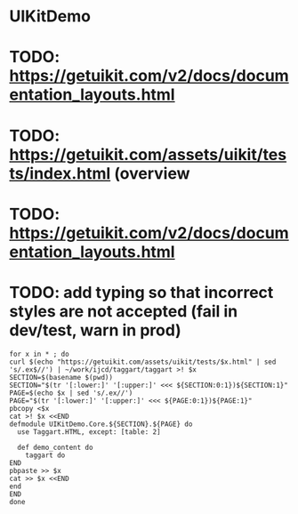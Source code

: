 # UIKitDemo

# TODO: https://getuikit.com/v2/docs/documentation_layouts.html
# TODO: https://getuikit.com/assets/uikit/tests/index.html (overview
# TODO: https://getuikit.com/v2/docs/documentation_layouts.html
# TODO: add typing so that incorrect styles are not accepted (fail in dev/test, warn in prod)

```
for x in * ; do
curl $(echo "https://getuikit.com/assets/uikit/tests/$x.html" | sed 's/.ex$//') | ~/work/ijcd/taggart/taggart >! $x
SECTION=$(basename $(pwd))
SECTION="$(tr '[:lower:]' '[:upper:]' <<< ${SECTION:0:1})${SECTION:1}"
PAGE=$(echo $x | sed 's/.ex//')
PAGE="$(tr '[:lower:]' '[:upper:]' <<< ${PAGE:0:1})${PAGE:1}"
pbcopy <$x
cat >! $x <<END
defmodule UIKitDemo.Core.${SECTION}.${PAGE} do
  use Taggart.HTML, except: [table: 2]

  def demo_content do
    taggart do
END
pbpaste >> $x
cat >> $x <<END
end
END
done
```
